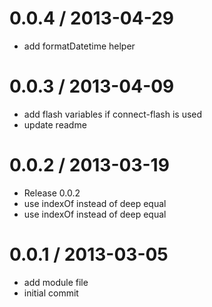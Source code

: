 
0.0.4 / 2013-04-29 
==================

  * add formatDatetime helper

0.0.3 / 2013-04-09 
==================

  * add flash variables if connect-flash is used
  * update readme

0.0.2 / 2013-03-19 
==================

  * Release 0.0.2
  * use indexOf instead of deep equal
  * use indexOf instead of deep equal

0.0.1 / 2013-03-05 
==================

  * add module file
  * initial commit
